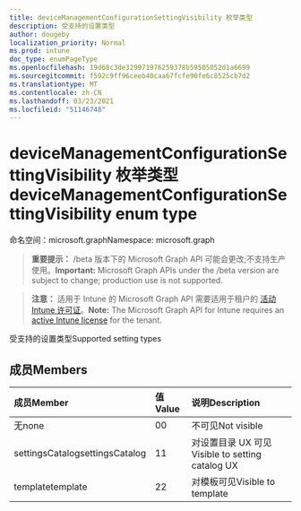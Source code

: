 ```yaml
---
title: deviceManagementConfigurationSettingVisibility 枚举类型
description: 受支持的设置类型
author: dougeby
localization_priority: Normal
ms.prod: intune
doc_type: enumPageType
ms.openlocfilehash: 19d68c3de329971976259378b59505052d1a6699
ms.sourcegitcommit: f592c9ff96ceeb40caa67fcfe90fe6c8525cb7d2
ms.translationtype: MT
ms.contentlocale: zh-CN
ms.lasthandoff: 03/23/2021
ms.locfileid: "51146748"
---
```

# <a name="devicemanagementconfigurationsettingvisibility-enum-type"></a><span data-ttu-id="ff052-103">deviceManagementConfigurationSettingVisibility 枚举类型</span><span class="sxs-lookup"><span data-stu-id="ff052-103">deviceManagementConfigurationSettingVisibility enum type</span></span>

<span data-ttu-id="ff052-104">命名空间：microsoft.graph</span><span class="sxs-lookup"><span data-stu-id="ff052-104">Namespace: microsoft.graph</span></span>

> <span data-ttu-id="ff052-105">**重要提示：** /beta 版本下的 Microsoft Graph API 可能会更改;不支持生产使用。</span><span class="sxs-lookup"><span data-stu-id="ff052-105">**Important:** Microsoft Graph APIs under the /beta version are subject to change; production use is not supported.</span></span>

> <span data-ttu-id="ff052-106">**注意：** 适用于 Intune 的 Microsoft Graph API 需要适用于租户的 [活动 Intune 许可证](https://go.microsoft.com/fwlink/?linkid=839381)。</span><span class="sxs-lookup"><span data-stu-id="ff052-106">**Note:** The Microsoft Graph API for Intune requires an [active Intune license](https://go.microsoft.com/fwlink/?linkid=839381) for the tenant.</span></span>

<span data-ttu-id="ff052-107">受支持的设置类型</span><span class="sxs-lookup"><span data-stu-id="ff052-107">Supported setting types</span></span>

## <a name="members"></a><span data-ttu-id="ff052-108">成员</span><span class="sxs-lookup"><span data-stu-id="ff052-108">Members</span></span>
|<span data-ttu-id="ff052-109">成员</span><span class="sxs-lookup"><span data-stu-id="ff052-109">Member</span></span>|<span data-ttu-id="ff052-110">值</span><span class="sxs-lookup"><span data-stu-id="ff052-110">Value</span></span>|<span data-ttu-id="ff052-111">说明</span><span class="sxs-lookup"><span data-stu-id="ff052-111">Description</span></span>|
|:---|:---|:---|
|<span data-ttu-id="ff052-112">无</span><span class="sxs-lookup"><span data-stu-id="ff052-112">none</span></span>|<span data-ttu-id="ff052-113">0</span><span class="sxs-lookup"><span data-stu-id="ff052-113">0</span></span>|<span data-ttu-id="ff052-114">不可见</span><span class="sxs-lookup"><span data-stu-id="ff052-114">Not visible</span></span>|
|<span data-ttu-id="ff052-115">settingsCatalog</span><span class="sxs-lookup"><span data-stu-id="ff052-115">settingsCatalog</span></span>|<span data-ttu-id="ff052-116">1</span><span class="sxs-lookup"><span data-stu-id="ff052-116">1</span></span>|<span data-ttu-id="ff052-117">对设置目录 UX 可见</span><span class="sxs-lookup"><span data-stu-id="ff052-117">Visible to setting catalog UX</span></span>|
|<span data-ttu-id="ff052-118">template</span><span class="sxs-lookup"><span data-stu-id="ff052-118">template</span></span>|<span data-ttu-id="ff052-119">2</span><span class="sxs-lookup"><span data-stu-id="ff052-119">2</span></span>|<span data-ttu-id="ff052-120">对模板可见</span><span class="sxs-lookup"><span data-stu-id="ff052-120">Visible to template</span></span>|




